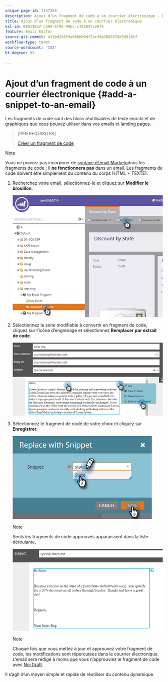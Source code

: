 ```yaml
---
unique-page-id: 1147358
description: Ajout d’un fragment de code à un courrier électronique - Documents Marketo - Documentation du produit
title: Ajout d’un fragment de code à un courrier électronique
exl-id: 609130a7-c309-4f9d-99bc-c752047ce0f4
feature: Email Editor
source-git-commit: 431bd258f9a68bbb9df7acf043085578d3d91b1f
workflow-type: tm+mt
source-wordcount: '152'
ht-degree: 0%

---
```


# Ajout d’un fragment de code à un courrier électronique {#add-a-snippet-to-an-email}

Les fragments de code sont des blocs réutilisables de texte enrichi et de graphiques que vous pouvez utiliser dans vos emails et landing pages.

>[!PREREQUISITES]
>
>[Créer un fragment de code](/help/marketo/product-docs/personalization/segmentation-and-snippets/snippets/create-a-snippet.md)

>[!NOTE]
>
>Vous ne pouvez pas incorporer de [syntaxe d’email Marketo](/help/marketo/product-docs/email-marketing/general/email-editor-2/email-template-syntax.md)dans les fragments de code ; il **ne fonctionnera pas** dans un email. Les fragments de code doivent être simplement du contenu du corps (HTML + TEXTE).

1. Recherchez votre email, sélectionnez-le et cliquez sur **Modifier le brouillon**.

   ![](assets/one-2.png)

1. Sélectionnez la zone modifiable à convertir en fragment de code, cliquez sur l’icône d’engrenage et sélectionnez **Remplacer par extrait de code**.

   ![](assets/two-2.png)

1. Sélectionnez le fragment de code de votre choix et cliquez sur **Enregistrer**.

   ![](assets/three-1.png)

   >[!NOTE]
   >
   >Seuls les fragments de code approuvés apparaissent dans la liste déroulante.

   ![](assets/four.png)

   >[!NOTE]
   >
   >Chaque fois que vous mettez à jour et approuvez votre fragment de code, les modifications sont répercutées dans le courrier électronique. L’email sera rédigé à moins que vous n’approuviez le fragment de code avec [No-Draft](/help/marketo/product-docs/administration/users-and-roles/enable-no-draft-for-snippets.md).

Il s’agit d’un moyen simple et rapide de réutiliser du contenu dynamique.
